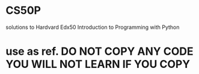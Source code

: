# CS50P
solutions to Hardvard Edx50 Introduction to Programming with Python


# use as ref. DO NOT COPY ANY CODE YOU WILL NOT LEARN IF YOU COPY

